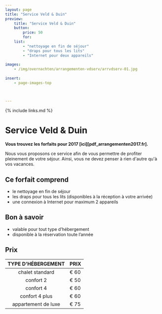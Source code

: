 ```yaml
---
layout: page
title: "Service Veld & Duin"
preview: 
    title: "Service Veld & Duin"
    button:
        price: 50
        for: 
    list:
        - "nettoyage en fin de séjour"
        - "draps pour tous les lits"
        - "Internet pour deux appareils"
        
images:
    - /img/overnachten/arrangementen-vdserv/arrvdserv-01.jpg
    
insert:
    - page-images-top
    
    
    
---
```


{% include links.md %}


# Service Veld & Duin

**Vous trouvez les forfaits pour 2017 [ici][pdf_arrangementen2017.fr].**

Nous vous proposons ce service afin de vous permettre de profiter pleinement de votre séjour. Ainsi, vous ne devez penser à rien d'autre qu'à vos vacances.

## Ce forfait comprend

- le nettoyage en fin de séjour
- les draps pour tous les lits (disponibles à la réception à votre arrivée)
- une connexion à Internet pour maximum 2 appareils


## Bon à savoir

- valable pour tout type d’hébergement
- disponible à la réservation toute l’année


## Prix

TYPE D'HÉBERGEMENT  | PRIX
:------------------:|:-----------
chalet standard     |€ 60                
confort 2           |€ 50                
confort 4           |€ 60         
confort 4 plus      |€ 60  
appartement de luxe |€ 75         
        



